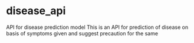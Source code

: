 # disease_api
API for disease prediction model
This is an API for prediction of disease on basis of symptoms given and suggest precaution for the same
